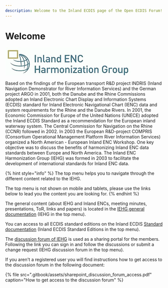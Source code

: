 ```yaml
---
description: Welcome to the Inland ECDIS page of the Open ECDIS Forum!
---
```


# Welcome

![](.gitbook/assets/iehg.gif)

Based on the findings of the European transport R&D project INDRIS \(Inland Navigation Demonstrator for River Information Services\) and the German project ARGO in 2001, both the Danube and the Rhine Commissions adopted an Inland Electronic Chart Display and Information Systems \(ECDIS\) standard for Inland Electronic Navigational Chart \(IENC\) data and system requirements for the Rhine and the Danube Rivers. In 2001, the Economic Commission for Europe of the United Nations \(UNECE\) adopted the Inland ECDIS Standard as a recommendation for the European inland waterway system. The Central Commission for Navigation on the Rhine \(CCNR\) followed in 2002. In 2003 the European R&D-project COMPRIS \(Consortium Operational Management Platform River Information Services\) organized a North American - European Inland ENC Workshop. One key objective was to discuss the benefits of harmonizing Inland ENC data standards between Europe and North America. The Inland ENC Harmonization Group \(IEHG\) was formed in 2003 to facilitate the development of international standards for Inland ENC data.

{% hint style="info" %}
The top menu helps you to navigate through the different content related to the IEHG.

The top menu is not shown on mobile and tablets, please use the links below to lead you the content you are looking for.
{% endhint %}

The general content \(about IEHG and Inland ENCs, meeting minutes, presentations, ToR, links and papers\) is located in the [IEHG general documentation](https://ienc.gitbook.io/ienc/) \(IEHG in the top menu\).

You can access to all ECDIS standard editions on the Inland ECDIS [Standard documentation](https://ienc.gitbook.io/ienc-editions/) \(Inland ECDIS Standard Editions in the top menu\).

The [discussion forum of IEHG](https://partners.usace.army.mil/sites/LRL/IHG/default.aspx) is used as a sharing portal for the members. Following the link you can sign in and follow the discussions or submit a change request \(IEHG discussion forum in the top menu\).

If you aren't a registered user you will find instructions how to get access to the discussion forum in the following document:

{% file src=".gitbook/assets/sharepoint\_discussion\_forum\_access.pdf" caption="How to get access to the discussion forum" %}



